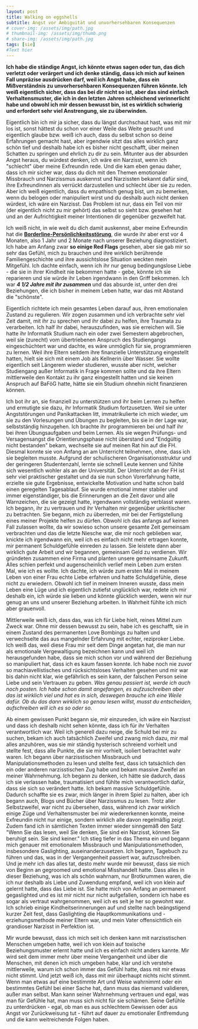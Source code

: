 ```yaml
---
layout: post
title: Walking on eggshells
subtitle: Angst vor Ambiguität und unvorhersehbaren Konsequenzen
# cover-img: /assets/img/path.jpg
# thumbnail-img: /assets/img/thumb.png
# share-img: /assets/img/path.jpg
tags: [sie]
#Text hier
---
```


**Ich habe die ständige Angst, ich könnte etwas sagen oder tun, das dich verletzt oder verärgert und ich denke ständig, dass ich mich auf keinen Fall unpräzise ausdrücken darf, weil ich Angst habe, dass ein Mißverständnis zu unvorhersehbaren Konsequenzen führen könnte. Ich weiß eigentlich sicher, dass das bei dir nicht so ist, aber das sind einfach Verhaltensmuster, die ich in den letzten Jahren schleichend verinnerlicht habe und obwohl ich mir dessen bewusst bin, ist es wirklich schwierig und erfordert sehr viel Anstrengung, sie zu überwinden.**

Eigentlich bin ich mir ja sicher, dass du längst durchschaut hast, was mit mir los ist, sonst hättest du schon vor einer Weile das Weite gesucht und eigentlich glaube bzw. weiß ich auch, dass du selbst schon so deine Erfahrungen gemacht hast, aber irgendwie sitzt das alles wirklich ganz schön tief und deshalb habe ich es bisher nicht geschafft, über meinen Schatten zu springen und ehrlich zu dir zu sein. Mitunter aus der absurden Angst heraus, du würdest denken, ich wäre ein Narzisst, wenn ich "schlecht" über meine Exfreundin rede. Und die kam eben genau daher, dass ich mir sicher war, dass du dich mit den Themen emotionaler Missbrauch und Narzissmus auskennst und Narzissten bekannt dafür sind, ihre Exfreundinnen als verrückt darzustellen und schlecht über sie zu reden. Aber ich weiß eigentlich, dass du empathisch genug bist, um zu bemerken, wenn du belogen oder manipuliert wirst und du deshalb auch nicht denken würdest, ich wäre ein Narzisst. Das Problem ist nur, dass ein Teil von mir (der eigentlich nicht zu mir gehört) das selbst so sieht bzw. gesehen hat und an der Aufrichtigkeit meiner Intentionen dir gegenüber gezweifelt hat.

Ich weiß nicht, in wie weit du dich damit auskennst, aber meine Exfreundin hat die [**Borderline-Persönlichkeitsstörung**](https://de.wikipedia.org/wiki/Borderline-Pers%C3%B6nlichkeitsst%C3%B6rung), die wurde ihr aber erst vor 4 Monaten, also 1 Jahr und 2 Monate nach unserer Beziehung diagnostiziert. Ich habe am Anfang zwar **so einige Red Flags** gesehen, aber sie gab mir so sehr das Gefühl, mich zu brauchen und ihre wirklich berührende Familiengeschichte und ihre aussichtslose Situation weckten mein Mitgefühl. Ich dachte einfach, wenn ich ihr nur genug bedingungslose Liebe - die sie in ihrer Kindheit nie bekommen hatte - gebe, könnte ich sie reparieren und sie würde ihr Leben irgendwann in den Griff bekommen. Ich war ***4 1/2 Jahre mit ihr zusammen*** und das absurde ist, unter den drei Beziehungen, die ich bisher in meinem Leben hatte, war das mit Abstand die "schönste".

Eigentlich richtete ich mein gesamtes Leben darauf aus, ihren emotionalen Zustand zu regulieren. Wir zogen zusammen und ich verbrachte sehr viel Zeit damit, mit ihr zu sprechen und ihr dabei zu helfen, ihre Traumata zu verarbeiten. Ich half ihr dabei, herauszufinden, was sie erreichen will. Sie hatte ihr Informatik Studium nach ein oder zwei Semestern abgebrochen, weil sie (zurecht) vom übertriebenen Anspruch des Studiengangs eingeschüchtert war und dachte, es wäre unmöglich für sie, programmieren zu lernen. Weil ihre Eltern seitdem ihre finanzielle Unterstützung eingestellt hatten, hielt sie sich mit einem Job als Kellnerin über Wasser. Sie wollte eigentlich seit Längerem wieder studieren, wusste aber nicht, welcher Studiengang außer Informatik in Frage kommen sollte und da ihre Eltern mittlerweile den Kontakt zu ihr ganz eingestellt hatten und sie keinen Anspruch auf BaFöG hatte, hätte sie ein Studium ohnehin nicht finanzieren können.

Ich bot ihr an, sie finanziell zu unterstützen und ihr beim Lernen zu helfen und ermutigte sie dazu, ihr Informatik Studium fortzusetzen. Weil sie unter Angststörungen und Panikattacken litt, immatrikulierte ich mich wieder, um sie zu den Vorlesungen und Übungen zu begleiten, bis sie in der Lage war, selbstständig hinzugehen. Ich brachte ihr programmieren bei und half ihr bei ihren Übungsaufgaben und beim Lernen. Als sie wegen Prüfungs- und Versagensangst die Orientierungsphase nicht überstand und "Endgültig nicht bestanden" bekam, wechselte sie auf meinen Rat hin auf die FH. Diesmal konnte sie von Anfang an am Unterricht teilnehmen, ohne, dass ich sie begleiten musste. Aufgrund der schulischeren Organisationsstruktur und der geringeren Studentenzahl, lernte sie schnell Leute kennen und fühlte sich wesentlich wohler als an der Universität. Der Unterricht an der FH ist sehr viel praktischer gestaltet und da sie nun schon Vorerfahrung hatte, erzielte sie gute Ergebnisse, entwickelte Motivation und hatte schon bald einen geregelten Tagesablauf. Sie wurde emotional immer stabiler und immer eigenständiger, bis die Erinnerungen an die Zeit davor und alle Warnzeichen, die sie gezeigt hatte, irgendwann vollständig verblasst waren. Ich begann, ihr zu vertrauen und ihr Verhalten mir gegenüber unkritischer zu betrachten. Sie begann, mich zu überreden, mir bei der Fertigstellung eines meiner Projekte helfen zu dürfen. Obwohl ich das anfangs auf keinen Fall zulassen wollte, da wir sowieso schon unsere gesamte Zeit gemeinsam verbrachten und das die letzte Niesche war, die mir noch geblieben war, knickte ich irgendwann ein, weil ich es einfach nicht mehr ertragen konnte, mir permanent Schuldgefühle einreden zu lassen. Sie leistete dann aber wirklich gute Arbeit und wir begannen, gemeinsam Geld zu verdienen. Wir gründeten zusammen eine Firma und planten unsere gemeinsame Zukunft. Alles schien perfekt und augenscheinlich verlief mein Leben zum ersten Mal, wie ich es wollte.
Ich dachte, ich würde zum ersten Mal in meinem Leben von einer Frau echte Liebe erfahren und hatte Schuldgefühle, diese nicht zu erwiedern. Obwohl ich tief in meinem Inneren wusste, dass mein Leben eine Lüge und ich eigentlich zutiefst unglücklich war, redete ich mir deshalb ein, ich würde sie lieben und könnte glücklich werden, wenn wir nur genug an uns und unserer Beziehung arbeiten. In Wahrheit fühlte ich mich aber grauenvoll.

Mittlerweile weiß ich, dass das, was ich für Liebe hielt, reines Mittel zum Zweck war. Ohne mir dessen bewusst zu sein, habe ich es geschafft, sie in einem Zustand des permanenten Love Bombings zu halten und verwechselte das aus mangelnder Erfahrung mit echter, reziproker Liebe. Ich weiß das, weil diese Frau mir seit dem Dinge angetan hat, die man nur als emotionale Vergewaltigung bezeichnen kann und weil ich herausgefunden habe, dass sie mich schon vor und während der Beziehung so manipuliert hat, dass ich es kaum fassen konnte. Ich habe noch nie zuvor so machiavellistisches und rücksichtsloses Verhalten gesehen und mir war bis dahin nicht klar, wie gefährlich es sein kann, der falschen Person seine Liebe und sein Vertrauen zu geben. *Was genau passiert ist, werde ich auch noch posten. Ich habe schon damit angefangen, es aufzuschreiben aber das ist wirklich viel und hat es in sich, deswegen brauche ich eine Weile dafür. Ob du das dann wirklich so genau lesen willst, musst du entscheiden, aufschreiben will ich es so oder so.*

Ab einem gewissen Punkt begann sie, mir einzureden, ich wäre ein Narzisst und dass ich deshalb nicht sehen könnte, dass ich für ihr Verhalten verantwortlich war. Weil ich generell dazu neige, die Schuld bei mir zu suchen, bekam ich auch tatsächlich Zweifel und zwang mich dazu, mir mal alles anzuhören, was sie mir ständig hysterisch schreiend vorhielt und stellte fest, dass alle Punkte, die sie mir vorhielt, isoliert betrachtet wahr waren. Ich begann über narzisstischen Missbrauch und Manipulationsmethoden zu lesen und stellte fest, dass ich tatsächlich den ein oder anderen narzisstischen Zug habe und bekam massive Zweifel an meiner Wahrnehmung. Ich begann zu denken, ich hätte sie dadurch, dass ich sie verlassen habe, traumatisiert und fühlte mich verantwortlich dafür, dass sie sich so verändert hatte. Ich bekam massive Schuldgefühle. Dadurch schaffte sie es zwar, mich länger in ihrem Spiel zu halten, aber ich begann auch, Blogs und Bücher über Narzissmus zu lesen. Trotz aller Selbstzweifel, war nicht zu übersehen, dass, während ich zwar wirklich einige Züge und Verhaltensmuster bei mir wiedererkennen konnte, meine Exfreundin nicht nur einige, sondern wirklich alle davon regelmäßig zeigt. Zudem fand ich in sämtlichen Texten immer wieder sinngemäß den Satz "Wenn Sie das lesen, weil Sie denken, Sie sind ein Narzisst, können Sie beruhigt sein. Sie sind keiner."  Ich stieg tiefer in das Thema ein und begann mich genauer mit emotionalem Missbrauch und Manipulationsmethoden, insbesondere Gaslighting, auseinanderzusetzen. Ich begann, Tagebuch zu führen und das, was in der Vergangenheit passiert war, aufzuschreiben. Und je mehr ich das alles tat, desto mehr wurde mir bewusst, dass sie mich von Beginn an gegroomed und emotional Misshandelt hatte. Dass alles in dieser Beziehung, was ich als schön wahrnam, nur Brotkrummen waren, die ich nur deshalb als Liebe und Zuwendung empfand, weil ich von klein auf gelernt hatte, dass das Liebe ist. Sie hatte mich von Anfang an permanent gegaslighted und es ist mir nicht nur nicht aufgefallen, sondern ich habe es sogar als vertraut wahrgenommen, weil ich es seit je her so gewohnt war. Ich schrieb einige Kindheitserinnerungen auf und stellte nach beängstigend kurzer Zeit fest, dass Gaslighting die Hauptkommunikations und -erziehungsmethode meiner Eltern war, und mein Vater offensichtlich ein grandioser Narzisst in Perfektion ist.

Mir wurde bewusst, dass ich mich seit ich denken kann mit narzisstischen Menschen umgeben hatte, weil ich von klein auf toxische Beziehungsmuster erlernt hatte und ich es einfach nicht anders kannte. Mir wird seit dem immer mehr über meine Vergangenheit und über die Menschen, mit denen ich mich umgeben habe, klar und ich verstehe mittlerweile, warum ich schon immer das Gefühl hatte, dass mit mir etwas nicht stimmt. Und jetzt weiß ich, dass mit mir überhaupt nichts nicht stimmt. Wenn man etwas auf eine bestimmte Art und Weise wahrnimmt oder ein bestimmtes Gefühl bei einer Sache hat, dann muss das niemand validieren, außer man selbst. Man kann seiner Wahrnehmung vertrauen und egal, was man für Gefühle hat, man muss sich nicht für sie schämen. Seine Gefühle zu unterdrücken - egal, ob man es aus schlechtem Gewissen oder aus Angst vor Zurückweisung tut - führt auf dauer zu emotionaler Entfremdung und die kann weitreichende Folgen haben.




<!-- Nachdem ich mit ihr Schluss gemacht hatte, versuchte sie vehement, mich davon zu überzeugen, ihr noch eine Chance zu geben. Sie schrieb mir eine Nachricht nach der anderen, in denen sie mir erkärte, dass sie weiß, dass ich die Liebe ihres Lebens bin und dass sie so lange warten wird, wie ich brauche, um mich zu entscheiden. Sie versprach mir, meine Wünsche und Bedürfnisse in Zukunft zu respektieren und schickte mir Liebeserkärungen, Kolonnen an Herz Smileys und Fotos von uns, auf denen wir glücklich aussehen. Sie versprach mir, in Zukunft respektvoll mit mir umzugehen und es von nun an ernst zu nehmen, wenn ich Grenzen setze, sie versprach mir sogar, Therapie zu machen. Nach ungefähr 3 Monaten beschloss ich, dass ich ihr noch eine Chance geben sollte. Ich rief sie an und sagte ihr, ich wolle mit ihr reden und fuhr zu ihr. Als ich ihr dann mitteilte, dass ich darüber nachgedacht hatte und mich dazu entschlossen habe, es nochmal mit ihr zu versuchen, antwortete sie, "War ja klar, dass du dich genau in dem Moment für mich entscheidest, in dem ich mich gerade emotional gegen dich entschieden habe." und grinste mich teuflisch an. Ich war am Boden zerstört und fragte sie, wie man sich emotional gegen die Liebe seines Lebens, wie sie mich am Vortag noch bezeichnet hatte, entscheiden könnte. Sie verlor sich in vordergründigen Rationalisierungen und als sie bemerkte, wie wenig Sinn die sogar in ihren Augen ergaben, schaute sie mich an und sagte: "Vielleicht hab ich das auch nur gemacht, um mich zu rächen." Ich war am Boden zerstört und konnte mir einfach nicht vorstellen, dass das wahr sein könnte. Als ich sie fragte, ob sie das ernst meinte, entgegnete sie, "Natürlich nicht. Ich weiß auch nicht, warum ich das gesagt habe." Ich bat sie darum, nochmal in Ruhe mit mir darüber zu reden aber sie sagte, sie wolle das jetzt nicht diskutieren und ich solle gehen. Während ich meine Sachen zusammen suchte, sagte ich ihr, dass ich noch nie so behandelt wurde und sie begann sofort in ihrer hysterischen Stimme lauthals zu schreien: "Ich habe gesagt, du sollst jetzt endlich gehen! Raus hier! Der geht nicht, der geht nicht!". Ich versuchte panisch, meinen Rucksack und meine Jacke zu finden während sie schreiend die Tür aufriss. 



Nach unserer Trennung zeigte sie mehr und mehr ihr wahres Gesicht, indem sie zu immer drastischeren Manipulationsmethoden griff und die nahmen ab einem gewissen Punkt Ausmaße an, die ich mir bis dahin nicht vorstellen konnte.  Ich wusste zwar von vorneherein, dass sie ihre Probleme hat, aber dadurch, dass sie so lange stabil war, hatte ich begonnen, der Persona, die sie in dieser Zeit angenommen hatte, zu vertrauen und sie zu lieben.

   mit dem sie von da an regelmäßigen Kontakt hatte, davon zu überzeugen, 

mir einzureden, dass ich ein Narzisst bin

Und wenn ich jemanden liebe, dann liebe ich ihn wirklich und das ist nicht wieder rückgängig zu machen und dann dauert es sehr, sehr lange, bis ich aufhöre nach dem Guten zu suchen und ganz aufgebe. Deshalb weiß ich mittlerweile, dass ich vorsichtiger sein muss, wem ich meine Liebe gebe.


Ohne mir darüber bewusst zu sein, habe ich es irgendwie geschafft, sie dauerhaft in der Love Bombing Phase zu halten  



Ich habe ein Vielfaches von dem für sie getan, was ich für alle anderen Menschen zusammen getan habe.  und dachte deshalb,  Mittlerweile weiß ich, dass sie zu echter Liebe nicht fähig ist und, dass die, die sie mir gegeben hat reines Mittel zum Zweck war, um im Austausch dafür von mir Geld, Zuwendung, Sex, Aufmerksamkeit, Zugriff auf mein Wissen bzw. meine Fähigkeit zur Problemlösung und eben alles, was man sonst noch so von mir kriegt, wenn man mit mir zusammen ist, zu bekommen.



Rückblickend betrachtet wusste ich damals einfach noch nicht, wie sich echtes Glück anfühlt.

Aber das sollte sich vor ca. 2 Jahren ändern, als das Mädchen wieder in meinem Leben auftauchte, bei dem ich, als ich sie kennen lernte, das einzige Mal bisher das gleiche Bauchgefühl hatte wie bei dir.Das war ca. 1 Jahr, bevor ich zum ersten Mal meiner Exfreundin über den Weg gelaufen bin. Ich war damals sofort hin und weg von ihr aber da ich mich erst ein halbes Jahr zuvor von meiner damaligen Freundin getrennt hatte, war ich überzeugt davon, ich könnte das noch nicht handhaben und rief sie nicht an. Obwohl ich sie so sehr wollte, wie nie etwas zuvor, hielt mich mein Bauchgefühl jedes Mal, wenn ich sie anrufen wollte, dann doch davon ab. Die Geschichte, wie sie wieder in mein Leben kam und wie das dann dazu führte, dass ich mich von meiner Ex trennte, ist lang und kompliziert und so skurril, dass man sie verfilmen könnte. Auch die muss ich dir erzählen, weil sie genauso wichtig ist, um zu verstehen, was ich dir sagen will, aber das werde ich in einem anderen Post machen.

Nachdem ich mich von meiner Exfreundin getrennt hatte, fing sie ziemlich schnell an, mir ihr wahres Gesicht zu zeigen und es stellte bald heraus, dass all die liebenswerten Seiten, die sie mir gezeigt hatte, nichts mit echter Liebe zu tun hatten, sondern reines Mittel zum Zweck waren.  

Ich könnte jetzt anfangen, dir im Detail zu erzählen, was sie alles gemacht hat, aber das würde jetzt den Rahmen sprengen.




Als ich sie wieder traf, war mir in dem Moment, in dem sie vor mir stand, klar, dass ich mit meiner Exfreundin niemals glücklich werden könnte.

Ich versuchte, 




 und hat - wie sie mir im Nachhinein gestand - durch Manipulation mein Selbstwertgefühl geschwächt, bis ich mich auf sie eingelassen habe, ohne zu bemerken, wie mir geschah. Sie hat gezielt meine Empathie ausgenutzt und mich mit allen Mitteln manipuliert und bereits vor der Beziehung durch gezielte Sabotage eine Verbindung zwischen mir und einem Menschen, der mir sehr wichtig ist, zerstört und dabei ohne Wimpernzucken kaltblütig in Kauf genommen, sie 4 1/2 Jahre lang in einen Zustand der Kognitiven Dissonanz zu versetzen und ihr Vertrauen in ihre Wahrnehmung und in andere Menschen nachhaltig zu erschüttern. -->